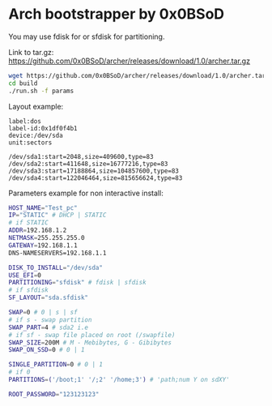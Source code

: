 # Arch bootstrapper by 0x0BSoD

You may use fdisk for or sfdisk for partitioning.

Link to tar.gz: https://github.com/0x0BSoD/archer/releases/download/1.0/archer.tar.gz

```bash
wget https://github.com/0x0BSoD/archer/releases/download/1.0/archer.tar.gz && tar -xzvf archer.tar.gz
cd build
./run.sh -f params
```

Layout example:
```
label:dos
label-id:0x1df0f4b1
device:/dev/sda
unit:sectors

/dev/sda1:start=2048,size=409600,type=83
/dev/sda2:start=411648,size=16777216,type=83
/dev/sda3:start=17188864,size=104857600,type=83
/dev/sda4:start=122046464,size=815656624,type=83
```

Parameters example for non interactive install:

```bash
HOST_NAME="Test_pc"
IP="STATIC" # DHCP | STATIC
# if STATIC
ADDR=192.168.1.2
NETMASK=255.255.255.0
GATEWAY=192.168.1.1
DNS-NAMESERVERS=192.168.1.1

DISK_TO_INSTALL="/dev/sda"
USE_EFI=0
PARTITIONING="sfdisk" # fdisk | sfdisk
# if sfdisk
SF_LAYOUT="sda.sfdisk"

SWAP=0 # 0 | s | sf
# if s - swap partition
SWAP_PART=4 # sda2 i.e
# if sf - swap file placed on root (/swapfile)
SWAP_SIZE=200M # M - Mebibytes, G - Gibibytes
SWAP_ON_SSD=0 # 0 | 1

SINGLE_PARTITION=0 # 0 | 1
# if 0
PARTITIONS=('/boot;1' '/;2' '/home;3') # 'path;num Y on sdXY'

ROOT_PASSWORD="123123123"
```
